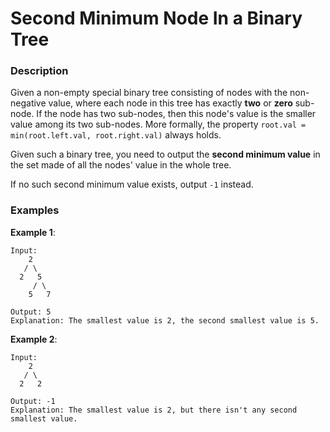 # Second Minimum Node In a Binary Tree

### Description
Given a non-empty special binary tree consisting of nodes with the non-negative value, where each node in this tree has exactly **two** or **zero** sub-node. If the node has two sub-nodes, then this node's value is the smaller value among its two sub-nodes. More formally, the property `root.val = min(root.left.val, root.right.val)` always holds.

Given such a binary tree, you need to output the **second minimum value** in the set made of all the nodes' value in the whole tree.

If no such second minimum value exists, output `-1` instead.

### Examples

**Example 1**:
```
Input: 
    2
   / \
  2   5
     / \
    5   7

Output: 5
Explanation: The smallest value is 2, the second smallest value is 5.
```

**Example 2**:
```
Input: 
    2
   / \
  2   2

Output: -1
Explanation: The smallest value is 2, but there isn't any second smallest value.
```
